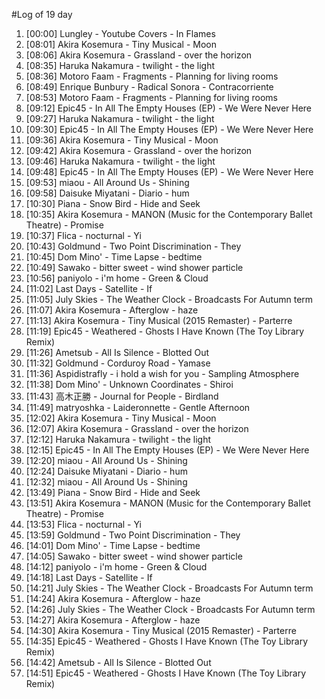 #Log of 19 day

1. [00:00] Lungley - Youtube Covers - In Flames
1. [08:01] Akira Kosemura - Tiny Musical - Moon
1. [08:06] Akira Kosemura - Grassland - over the horizon
1. [08:35] Haruka Nakamura - twilight - the light
1. [08:36] Motoro Faam - Fragments - Planning for living rooms
1. [08:49] Enrique Bunbury - Radical Sonora - Contracorriente
1. [08:53] Motoro Faam - Fragments - Planning for living rooms
1. [09:12] Epic45 - In All The Empty Houses (EP) - We Were Never Here
1. [09:27] Haruka Nakamura - twilight - the light
1. [09:30] Epic45 - In All The Empty Houses (EP) - We Were Never Here
1. [09:36] Akira Kosemura - Tiny Musical - Moon
1. [09:42] Akira Kosemura - Grassland - over the horizon
1. [09:46] Haruka Nakamura - twilight - the light
1. [09:48] Epic45 - In All The Empty Houses (EP) - We Were Never Here
1. [09:53] miaou - All Around Us - Shining
1. [09:58] Daisuke Miyatani - Diario - hum
1. [10:30] Piana - Snow Bird - Hide and Seek
1. [10:35] Akira Kosemura - MANON (Music for the Contemporary Ballet Theatre) - Promise
1. [10:37] Flica - nocturnal - Yi
1. [10:43] Goldmund - Two Point Discrimination - They
1. [10:45] Dom Mino' - Time Lapse - bedtime
1. [10:49] Sawako - bitter sweet - wind shower particle
1. [10:56] paniyolo - i'm home - Green & Cloud
1. [11:02] Last Days - Satellite - If
1. [11:05] July Skies - The Weather Clock - Broadcasts For Autumn term
1. [11:07] Akira Kosemura - Afterglow - haze
1. [11:13] Akira Kosemura - Tiny Musical (2015 Remaster) - Parterre
1. [11:19] Epic45 - Weathered - Ghosts I Have Known (The Toy Library Remix)
1. [11:26] Ametsub - All Is Silence - Blotted Out
1. [11:32] Goldmund - Corduroy Road - Yamase
1. [11:36] Aspidistrafly - i hold a wish for you - Sampling Atmosphere
1. [11:38] Dom Mino' - Unknown Coordinates - Shiroi
1. [11:43] 高木正勝 - Journal for People - Birdland
1. [11:49] matryoshka - Laideronnette - Gentle Afternoon
1. [12:02] Akira Kosemura - Tiny Musical - Moon
1. [12:07] Akira Kosemura - Grassland - over the horizon
1. [12:12] Haruka Nakamura - twilight - the light
1. [12:15] Epic45 - In All The Empty Houses (EP) - We Were Never Here
1. [12:20] miaou - All Around Us - Shining
1. [12:24] Daisuke Miyatani - Diario - hum
1. [12:32] miaou - All Around Us - Shining
1. [13:49] Piana - Snow Bird - Hide and Seek
1. [13:51] Akira Kosemura - MANON (Music for the Contemporary Ballet Theatre) - Promise
1. [13:53] Flica - nocturnal - Yi
1. [13:59] Goldmund - Two Point Discrimination - They
1. [14:01] Dom Mino' - Time Lapse - bedtime
1. [14:05] Sawako - bitter sweet - wind shower particle
1. [14:12] paniyolo - i'm home - Green & Cloud
1. [14:18] Last Days - Satellite - If
1. [14:21] July Skies - The Weather Clock - Broadcasts For Autumn term
1. [14:24] Akira Kosemura - Afterglow - haze
1. [14:26] July Skies - The Weather Clock - Broadcasts For Autumn term
1. [14:27] Akira Kosemura - Afterglow - haze
1. [14:30] Akira Kosemura - Tiny Musical (2015 Remaster) - Parterre
1. [14:35] Epic45 - Weathered - Ghosts I Have Known (The Toy Library Remix)
1. [14:42] Ametsub - All Is Silence - Blotted Out
1. [14:51] Epic45 - Weathered - Ghosts I Have Known (The Toy Library Remix)
